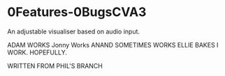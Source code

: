 # 0Features-0BugsCVA3
An adjustable visualiser based on audio input.

ADAM WORKS
Jonny Works
ANAND SOMETIMES WORKS
ELLIE BAKES
I WORK. HOPEFULLY.

WRITTEN FROM PHIL'S BRANCH
